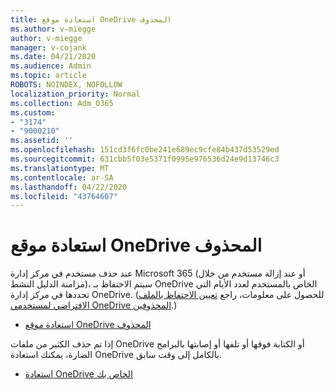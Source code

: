 ```yaml
---
title: استعادة موقع OneDrive المحذوف
ms.author: v-miegge
author: v-miegge
manager: v-cojank
ms.date: 04/21/2020
ms.audience: Admin
ms.topic: article
ROBOTS: NOINDEX, NOFOLLOW
localization_priority: Normal
ms.collection: Adm_O365
ms.custom:
- "3174"
- "9000210"
ms.assetid: ''
ms.openlocfilehash: 151cd3f6fc0be241e689ec9cfe84b437d53529ed
ms.sourcegitcommit: 631cbb5f03e5371f0995e976536d24e9d13746c3
ms.translationtype: MT
ms.contentlocale: ar-SA
ms.lasthandoff: 04/22/2020
ms.locfileid: "43764607"
---
```

# <a name="restore-a-deleted-onedrive-site"></a>استعادة موقع OneDrive المحذوف

عند حذف مستخدم في مركز إدارة Microsoft 365 (أو عند إزالة مستخدم من خلال مزامنة الدليل النشط)، سيتم الاحتفاظ بـ OneDrive الخاص بالمستخدم لعدد الأيام التي تحددها في مركز إدارة OneDrive. (للحصول على معلومات، راجع [تعيين الاحتفاظ بالملف الافتراضي لمستخدمي OneDrive المحذوفين](https://docs.microsoft.com/onedrive/set-retention).)

* [استعادة موقع OneDrive المحذوف](https://docs.microsoft.com/onedrive/restore-deleted-onedrive)

إذا تم حذف الكثير من ملفات OneDrive أو الكتابة فوقها أو تلفها أو إصابتها بالبرامج الضارة، يمكنك استعادة OneDrive بالكامل إلى وقت سابق.

* [استعادة OneDrive الخاص بك](https://support.office.com/article/Restore-your-OneDrive-fa231298-759d-41cf-bcd0-25ac53eb8a15)